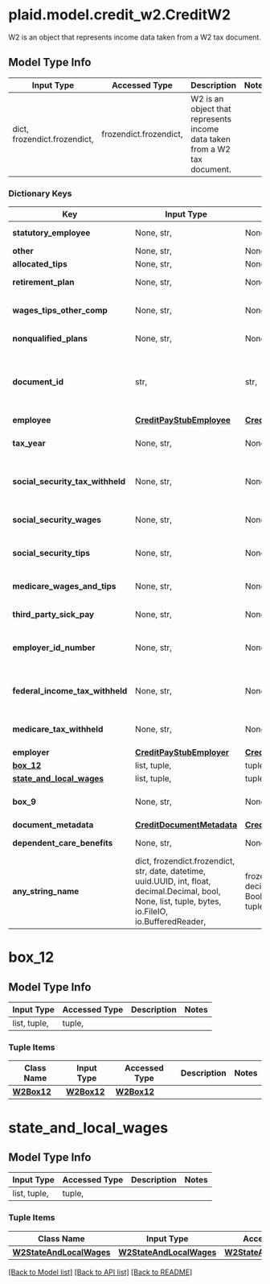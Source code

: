 # plaid.model.credit_w2.CreditW2

W2 is an object that represents income data taken from a W2 tax document.

## Model Type Info
Input Type | Accessed Type | Description | Notes
------------ | ------------- | ------------- | -------------
dict, frozendict.frozendict,  | frozendict.frozendict,  | W2 is an object that represents income data taken from a W2 tax document. | 

### Dictionary Keys
Key | Input Type | Accessed Type | Description | Notes
------------ | ------------- | ------------- | ------------- | -------------
**statutory_employee** | None, str,  | NoneClass, str,  | Statutory employee. | 
**other** | None, str,  | NoneClass, str,  | Other. | 
**allocated_tips** | None, str,  | NoneClass, str,  | Allocated tips. | 
**retirement_plan** | None, str,  | NoneClass, str,  | Retirement plan. | 
**wages_tips_other_comp** | None, str,  | NoneClass, str,  | Wages from tips and other compensation. | 
**nonqualified_plans** | None, str,  | NoneClass, str,  | Nonqualified plans. | 
**document_id** | str,  | str,  | An identifier of the document referenced by the document metadata. | 
**employee** | [**CreditPayStubEmployee**](CreditPayStubEmployee.md) | [**CreditPayStubEmployee**](CreditPayStubEmployee.md) |  | 
**tax_year** | None, str,  | NoneClass, str,  | The tax year of the W2 document. | 
**social_security_tax_withheld** | None, str,  | NoneClass, str,  | Social security tax withheld for the tax year. | 
**social_security_wages** | None, str,  | NoneClass, str,  | Wages from social security. | 
**social_security_tips** | None, str,  | NoneClass, str,  | Tips from social security. | 
**medicare_wages_and_tips** | None, str,  | NoneClass, str,  | Wages and tips from medicare. | 
**third_party_sick_pay** | None, str,  | NoneClass, str,  | Third party sick pay. | 
**employer_id_number** | None, str,  | NoneClass, str,  | An employee identification number or EIN. | 
**federal_income_tax_withheld** | None, str,  | NoneClass, str,  | Federal income tax withheld for the tax year. | 
**medicare_tax_withheld** | None, str,  | NoneClass, str,  | Medicare tax withheld for the tax year. | 
**employer** | [**CreditPayStubEmployer**](CreditPayStubEmployer.md) | [**CreditPayStubEmployer**](CreditPayStubEmployer.md) |  | 
**[box_12](#box_12)** | list, tuple,  | tuple,  |  | 
**[state_and_local_wages](#state_and_local_wages)** | list, tuple,  | tuple,  |  | 
**box_9** | None, str,  | NoneClass, str,  | Contents from box 9 on the W2. | 
**document_metadata** | [**CreditDocumentMetadata**](CreditDocumentMetadata.md) | [**CreditDocumentMetadata**](CreditDocumentMetadata.md) |  | 
**dependent_care_benefits** | None, str,  | NoneClass, str,  | Dependent care benefits. | 
**any_string_name** | dict, frozendict.frozendict, str, date, datetime, uuid.UUID, int, float, decimal.Decimal, bool, None, list, tuple, bytes, io.FileIO, io.BufferedReader,  | frozendict.frozendict, str, decimal.Decimal, BoolClass, NoneClass, tuple, bytes, FileIO | any string name can be used but the value must be the correct type | [optional]

# box_12

## Model Type Info
Input Type | Accessed Type | Description | Notes
------------ | ------------- | ------------- | -------------
list, tuple,  | tuple,  |  | 

### Tuple Items
Class Name | Input Type | Accessed Type | Description | Notes
------------- | ------------- | ------------- | ------------- | -------------
[**W2Box12**](W2Box12.md) | [**W2Box12**](W2Box12.md) | [**W2Box12**](W2Box12.md) |  | 

# state_and_local_wages

## Model Type Info
Input Type | Accessed Type | Description | Notes
------------ | ------------- | ------------- | -------------
list, tuple,  | tuple,  |  | 

### Tuple Items
Class Name | Input Type | Accessed Type | Description | Notes
------------- | ------------- | ------------- | ------------- | -------------
[**W2StateAndLocalWages**](W2StateAndLocalWages.md) | [**W2StateAndLocalWages**](W2StateAndLocalWages.md) | [**W2StateAndLocalWages**](W2StateAndLocalWages.md) |  | 

[[Back to Model list]](../../README.md#documentation-for-models) [[Back to API list]](../../README.md#documentation-for-api-endpoints) [[Back to README]](../../README.md)

